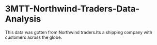 # 3MTT-Northwind-Traders-Data-Analysis
This data was gotten from Northwind traders.Its a shipping company with customers across the globe.

